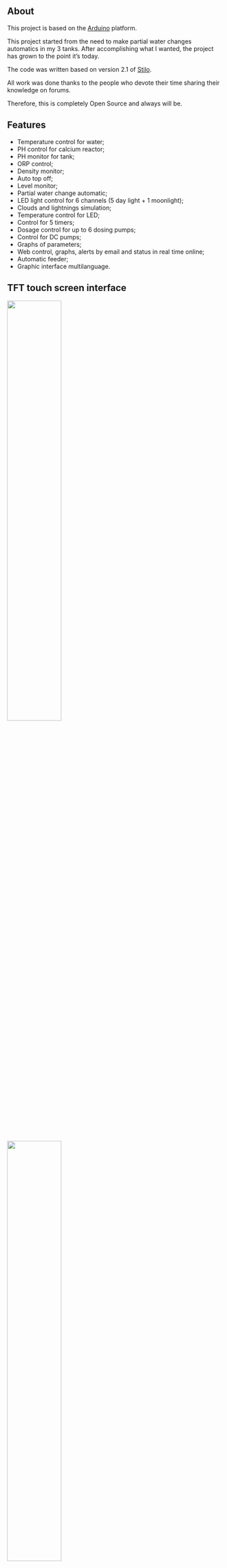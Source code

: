 
## About

This project is based on the [Arduino] platform.

This project started from the need to make partial water changes automatics in my 3 tanks.
After accomplishing what I wanted, the project has grown to the point it’s today.

The code was written based on version 2.1 of [Stilo].

All work was done thanks to the people who devote their time sharing their knowledge on forums.

Therefore, this is completely Open Source and always will be.

## Features

* Temperature control for water;
* PH control for calcium reactor;
* PH monitor for tank;
* ORP control;
* Density monitor;
* Auto top off;
* Level monitor;
* Partial water change automatic;
* LED light control for 6 channels (5 day light + 1 moonlight);
* Clouds and lightnings simulation; 
* Temperature control for LED;
* Control for 5 timers;
* Dosage control for up to 6 dosing pumps;
* Control for DC pumps;
* Graphs of parameters;
* Web control, graphs, alerts by email and status in real time online;
* Automatic feeder;
* Graphic interface multilanguage.

## TFT touch screen interface

<img width="50%" src="http://www.ferduino.com/forum/gallery/image.php?album_id=10&image_id=26">

<img width="50%" src="http://www.ferduino.com/forum/gallery/image.php?album_id=10&image_id=28">

<img width="50%" src="http://www.ferduino.com/forum/gallery/image.php?album_id=10&image_id=38">

<img width="50%" src="http://www.ferduino.com/forum/gallery/image.php?album_id=10&image_id=27">

<img width="50%" src="http://www.ferduino.com/forum/gallery/image.php?album_id=10&image_id=240">

<img width="50%" src="http://www.ferduino.com/forum/gallery/image.php?album_id=10&image_id=451">

<img width="50%" src="http://www.ferduino.com/forum/gallery/image.php?album_id=10&image_id=242">

<img width="50%" src="http://www.ferduino.com/forum/gallery/image.php?album_id=10&image_id=241">

## Web interface

<img width="50%" src="http://www.ferduino.com/forum/gallery/image.php?album_id=11&image_id=511">

<img width="50%" src="http://www.ferduino.com/forum/gallery/image.php?album_id=11&image_id=512">

<img width="50%" src="http://www.ferduino.com/forum/gallery/image.php?album_id=11&image_id=513">

<img width="50%" src="http://www.ferduino.com/forum/gallery/image.php?album_id=11&image_id=514">

<img width="50%" src="http://www.ferduino.com/forum/gallery/image.php?album_id=11&image_id=515">

<img width="50%" src="http://www.ferduino.com/forum/gallery/image.php?album_id=11&image_id=516">

## Part list

[1 x Arduino mega 2560]

<img width="50%" src="http://arduino.cc/en/uploads/Main/ArduinoMega2560_R3_Fronte.jpg">

[1 x TFT touch screen with resolution 400 x 240]

<img width="50%" src="http://imall.iteadstudio.com/media/catalog/product/cache/1/image/9df78eab33525d08d6e5fb8d27136e95/i/m/im120419006_3.jpg">

[1 X TFT shield]

<img width="50%" src="https://www.ferduino.com/forum/gallery/image.php?album_id=11&image_id=616">

[1 x RTC DS3231 module without external EEPROM]

<img width="50%" src="https://www.ferduino.com/forum/gallery/image.php?album_id=11&image_id=617">

[3 x Temperature sensor DS18B20]

<img width="50%" src="http://www.ferduino.com/forum/gallery/image.php?album_id=11&image_id=524">

[1 x Relay board]

<img width="50%" src="http://ferduino.com/wp-content/uploads/2015/09/SSR-module-board-16-channels.jpg">

[Prototype shield] or [screw shield]

<img width="50%" src="http://www.ferduino.com/forum/gallery/image.php?album_id=11&image_id=112">

<img width="50%" src="http://shop.aqualed-light.com/images/due_mega_screw_top800x600.jpg">

<img width="50%" src="http://www.ferduino.com/forum/gallery/image.php?album_id=11&image_id=474">

1 x [Ethernet shield W5100],  [module] or [ESP8266]

<img width="50%" src="http://arduino.cc/en/uploads/Main/ArduinoEthernetShieldV3.jpg">

<img width="50%" src="http://www.robotshop.com/media/files/images/w5100-ethernet-network-module-1-large.jpg">

<img width="50%" src="http://www.ferduino.com/forum/gallery/image.php?album_id=11&image_id=489">

[6 x Float switch]

<img width="50%" src="http://ferduino.com/forum/gallery/image.php?album_id=11&image_id=53">

[6 x Dosing pump]

<img width="50%" src="https://farm9.staticflickr.com/8285/7711962498_8b684c255f_c.jpg">

[Circuits pH, ORP and EC]

<img src="http://ferduino.com/forum/gallery/image.php?album_id=11&image_id=54">

[1 x Multi circuit UART carrier board]

<img src="http://www.ferduino.com/forum/gallery/image.php?album_id=11&image_id=234">

[1 x PCF8575]

<img width="50%" src="https://farm9.staticflickr.com/8219/8314703390_8313292651_c.jpg">

## Circuits

Please visit [this topic] to see circuits details.

## Assembly details

[TFT shield]

[Ethernet shield and module]

[Add WiFi with less than $5]

## Code installation

Please visit [this tutorial] to see how to install this code.

## Support

Please visit our [Forum] to get support.

## TODO

Energy monitor.

[Stilo]: https://code.google.com/archive/p/stilo/downloads
[Web control]: http://ferduino.com/webcontrol
[Arduino]: http://arduino.cc
[Forum]: http://ferduino.com/forum
[this topic]: http://ferduino.com/forum/viewtopic.php?f=24&t=40
[this tutorial]: http://ferduino.com/forum/viewtopic.php?f=8&t=34
[1 x Arduino mega 2560]: http://www.ebay.com/sch/i.html?_odkw=arduino+mega+2560r3&LH_BIN=1&_osacat=0&_from=R40&_trksid=p2045573.m570.l1313.TR5.TRC2.A0.H0.Xarduino+mega+2560+r3&_nkw=arduino+mega+2560+r3&_sacat=0
[1 x TFT touch screen with resolution 400 x 240]: https://goo.gl/Wtl9TL
[1 X TFT shield]: https://www.elecfreaks.com/estore/lcd-tft01-arduino-mega-shield-v2-0-shd10.html
[1 X RTC DS3231 Module without external EEPROM]: https://goo.gl/weNRNj
[3 x Temperature sensor DS18B20]: http://www.ebay.com/sch/i.html?_trksid=p2055845.m570.l1313.TR11.TRC1.A0.H0.Xds18b20&_nkw=ds18b20&_sacat=0&_from=R40
[1 x Relay board]: http://ferduino.com/product/solid-state-relay-board-16-channels/
[Prototype shield]: http://www.ebay.com/sch/i.html?_odkw=relay+board+arduino&LH_BIN=1&_sop=15&_osacat=0&_from=R40&_trksid=p2045573.m570.l1313.TR2.TRC1.A0.H0.Xprototype+shield+arduino+mega&_nkw=prototype+shield+arduino+mega&_sacat=0
[screw shield]: http://shop.aqualed-light.com/product_info.php?cPath=1_17&products_id=30
[Ethernet shield W5100]: http://www.ebay.com/sch/i.html?_odkw=ethernet+shield+arduino&LH_BIN=1&_sop=15&_osacat=0&_from=R40&_trksid=p2045573.m570.l1313.TR2.TRC1.A0.H0.Xethernet+shield+arduino+mega+2560&_nkw=ethernet+shield+arduino+mega+2560&_sacat=0
[module]: http://www.ebay.com/sch/i.html?_odkw=ethernet+shield+module&LH_BIN=1&_sop=15&_osacat=0&_from=R40&_trksid=p2045573.m570.l1313.TR3.TRC2.A0.H0.Xethernet+module&_nkw=ethernet+module&_sacat=0
[ESP8266]: https://goo.gl/wCq4uc
[6 x Float switch]: http://www.ebay.com/sch/i.html?_trksid=p2055845.m570.l1311.R4.TR11.TRC1.A0.H0.Xfloat+sw&_nkw=float+switch+aquarium&_sacat=0&_from=R40
[6 x Dosing pump]: http://www.ebay.com/sch/i.html?_odkw=dosing+pump&LH_BIN=1&_osacat=20754&_from=R40&_trksid=p2045573.m570.l1313.TR1.TRC0.A0.H0.Xdosing+pump+12v&_nkw=dosing+pump+12v&_sacat=20754
[Circuits pH, ORP and EC]: https://www.atlas-scientific.com/circuits.html?
[1 x Multi circuit UART carrier board]: http://atlas-scientific.com/product_pages/components/multi_carrier.html?
[1 x PCF8575]: http://www.ebay.com/sch/i.html?_from=R40&_trksid=p2050601.m570.l1313.TR1.TRC0.A0.H0.Xpcf8575.TRS0&_nkw=pcf8575&_sacat=0
[TFT shield]: http://www.ferduino.com/forum/viewtopic.php?f=24&t=41
[Ethernet shield and module]: http://www.ferduino.com/forum/viewtopic.php?f=24&t=36
[Add WiFi with less than $5]: http://www.ferduino.com/forum/viewtopic.php?f=24&t=382
